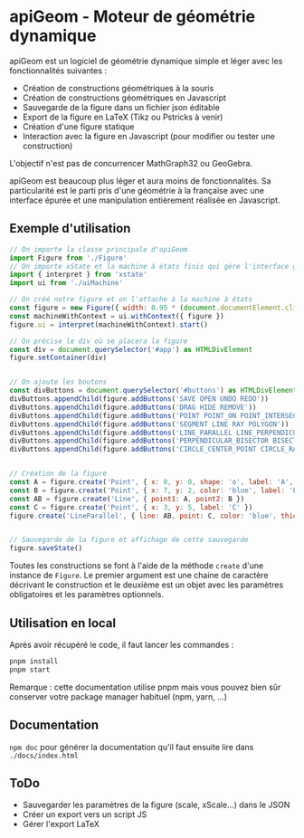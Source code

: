 # apiGeom - Moteur de géométrie dynamique

apiGeom est un logiciel de géométrie dynamique simple et léger avec les fonctionnalités suivantes :

- Création de constructions géométriques à la souris
- Création de constructions géométriques en Javascript
- Sauvegarde de la figure dans un fichier json éditable
- Export de la figure en LaTeX (Tikz ou Pstricks à venir)
- Création d'une figure statique
- Interaction avec la figure en Javascript (pour modifier ou tester une construction)

L'objectif n'est pas de concurrencer MathGraph32 ou GeoGebra.

apiGeom est beaucoup plus léger et aura moins de fonctionnalités. Sa particularité est le parti pris d'une géométrie à la française avec une interface épurée et une manipulation entièrement réalisée en Javascript.

## Exemple d'utilisation

```js
// On importe la classe principale d'apiGeom
import Figure from './Figure'
// On importe xState et la machine à états finis qui gère l'interface graphique
import { interpret } from 'xstate'
import ui from './uiMachine'

// On créé notre figure et on l'attache à la machine à états
const figure = new Figure({ width: 0.95 * (document.documentElement.clientWidth - 200), height: 0.8 * window.innerHeight })
const machineWithContext = ui.withContext({ figure })
figure.ui = interpret(machineWithContext).start()

// On précise le div où se placera la figure
const div = document.querySelector('#app') as HTMLDivElement
figure.setContainer(div)


// On ajoute les boutons
const divButtons = document.querySelector('#buttons') as HTMLDivElement
divButtons.appendChild(figure.addButtons('SAVE OPEN UNDO REDO'))
divButtons.appendChild(figure.addButtons('DRAG HIDE REMOVE'))
divButtons.appendChild(figure.addButtons('POINT POINT_ON POINT_INTERSECTION MIDDLE'))
divButtons.appendChild(figure.addButtons('SEGMENT LINE RAY POLYGON'))
divButtons.appendChild(figure.addButtons('LINE_PARALLEL LINE_PERPENDICULAR'))
divButtons.appendChild(figure.addButtons('PERPENDICULAR_BISECTOR BISECTOR_BY_POINTS'))
divButtons.appendChild(figure.addButtons('CIRCLE_CENTER_POINT CIRCLE_RADIUS'))


// Création de la figure
const A = figure.create('Point', { x: 0, y: 0, shape: 'o', label: 'A', labelDxInPixels: -0.6, labelDyInPixels: 0.3 })
const B = figure.create('Point', { x: 7, y: 2, color: 'blue', label: 'B' })
const AB = figure.create('Line', { point1: A, point2: B })
const C = figure.create('Point', { x: 3, y: 5, label: 'C' })
figure.create('LineParallel', { line: AB, point: C, color: 'blue', thickness: 2 })


// Sauvegarde de la figure et affichage de cette sauvegarde
figure.saveState()
```

Toutes les constructions se font à l'aide de la méthode `create` d'une instance de `Figure`.
Le premier argument est une chaine de caractère décrivant le construction et le deuxième est un objet avec les paramètres obligatoires et les paramètres optionnels.

## Utilisation en local

Après avoir récupéré le code, il faut lancer les commandes :

```js
pnpm install
pnpm start
```

Remarque : cette documentation utilise pnpm mais vous pouvez bien sûr conserver votre package manager habituel (npm, yarn, …)

## Documentation

`npm doc` pour générer la documentation qu'il faut ensuite lire dans `./docs/index.html`

## ToDo

- Sauvegarder les paramètres de la figure (scale, xScale...) dans le JSON
- Créer un export vers un script JS
- Gérer l'export LaTeX
